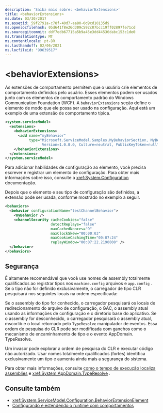 ```yaml
---
description: 'Saiba mais sobre: <behaviorExtensions>'
title: <behaviorExtensions>
ms.date: 03/30/2017
ms.assetid: 59f2791a-c78f-40d7-aa80-0d9cd10135d9
ms.openlocfilehash: 0bd641f8e26d309c592c07bcc19ff02897fe71cd
ms.sourcegitcommit: ddf7edb67715a5b9a45e3dd44536dabc153c1de0
ms.translationtype: MT
ms.contentlocale: pt-BR
ms.lasthandoff: 02/06/2021
ms.locfileid: "99639517"
---
```

# \<behaviorExtensions>

As extensões de comportamento permitem que o usuário crie elementos de comportamento definidos pelo usuário. Esses elementos podem ser usados junto com os elementos de comportamento padrão do Windows Communication Foundation (WCF). A `behaviorExtensions` seção define o elemento de modo que ele possa ser usado na configuração. Aqui está um exemplo de uma extensão de comportamento típica.  
  
```xml  
<system.serviceModel>
  <extensions>
    <behaviorExtensions>
      <add name="myBehavior"
           type="Microsoft.ServiceModel.Samples.MyBehaviorSection, MyBehavior,
                 Version=1.0.0.0, Culture=neutral, PublicKeyToken=null" />
    </behaviorExtensions>
  </extensions>
</system.serviceModel>
```  
  
 Para adicionar habilidades de configuração ao elemento, você precisa escrever e registrar um elemento de configuração. Para obter mais informações sobre isso, consulte a <xref:System.Configuration> documentação.  
  
 Depois que o elemento e seu tipo de configuração são definidos, a extensão pode ser usada, conforme mostrado no exemplo a seguir.  
  
```xml  
<behaviors>
  <behavior configurationName="testChannelBehavior">
    <myBehavior />
    <channelSecurity cacheCookies="false"
                     detectReplays="false"
                     maxCachedNonces="9"
                     maxClockSkew="00:00:03"
                     maxCookieCachingTime="00:07:24"
                     replayWindow="00:07:22.2190000" />
  </behavior>
</behaviors>
```  
  
## <a name="security"></a>Segurança  

 É altamente recomendável que você use nomes de assembly totalmente qualificados ao registrar tipos nos `machine.config` arquivos e `app.config` . Se o tipo não for definido exclusivamente, o carregador de tipo CLR pesquisará nos seguintes locais na ordem especificada:  
  
 Se o assembly do tipo for conhecido, o carregador pesquisará os locais de redirecionamento do arquivo de configuração, o GAC, o assembly atual usando as informações de configuração e o diretório base do aplicativo. Se o assembly for desconhecido, o carregador pesquisará o assembly atual, mscorlib e o local retornado pelo `TypeResolve` manipulador de eventos. Essa ordem de pesquisa do CLR pode ser modificada com ganchos como o mecanismo de encaminhamento de tipo e o evento AppDomain. TypeResolve.  
  
 Um invasor pode explorar a ordem de pesquisa do CLR e executar código não autorizado. Usar nomes totalmente qualificados (fortes) identifica exclusivamente um tipo e aumenta ainda mais a segurança do sistema.  
  
 Para obter mais informações, consulte [como o tempo de execução localiza assemblies](../../../deployment/how-the-runtime-locates-assemblies.md) e <xref:System.AppDomain.TypeResolve> .  
  
## <a name="see-also"></a>Consulte também

- <xref:System.ServiceModel.Configuration.BehaviorExtensionElement>
- [Configurando e estendendo o runtime com comportamentos](../../../wcf/extending/configuring-and-extending-the-runtime-with-behaviors.md)
